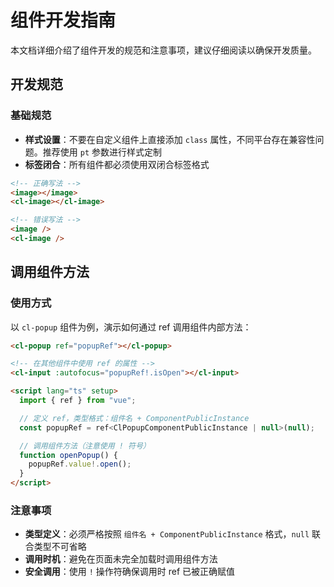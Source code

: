 # 组件开发指南

本文档详细介绍了组件开发的规范和注意事项，建议仔细阅读以确保开发质量。

## 开发规范

### 基础规范

- **样式设置**：不要在自定义组件上直接添加 `class` 属性，不同平台存在兼容性问题。推荐使用 `pt` 参数进行样式定制
- **标签闭合**：所有组件都必须使用双闭合标签格式

```html
<!-- 正确写法 -->
<image></image>
<cl-image></cl-image>

<!-- 错误写法 -->
<image />
<cl-image />
```

## 调用组件方法

### 使用方式

以 `cl-popup` 组件为例，演示如何通过 ref 调用组件内部方法：

```html
<cl-popup ref="popupRef"></cl-popup>

<!-- 在其他组件中使用 ref 的属性 -->
<cl-input :autofocus="popupRef!.isOpen"></cl-input>

<script lang="ts" setup>
  import { ref } from "vue";

  // 定义 ref，类型格式：组件名 + ComponentPublicInstance
  const popupRef = ref<ClPopupComponentPublicInstance | null>(null);

  // 调用组件方法（注意使用 ! 符号）
  function openPopup() {
    popupRef.value!.open();
  }
</script>
```

### 注意事项

- **类型定义**：必须严格按照 `组件名 + ComponentPublicInstance` 格式，`null` 联合类型不可省略
- **调用时机**：避免在页面未完全加载时调用组件方法
- **安全调用**：使用 `!` 操作符确保调用时 ref 已被正确赋值
